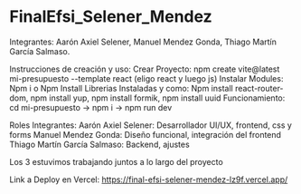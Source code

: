 # FinalEfsi_Selener_Mendez

Integrantes: Aarón Axiel Selener, Manuel Mendez Gonda, Thiago Martín García Salmaso.

Instrucciones de creación y uso:
Crear Proyecto: npm create vite@latest mi-presupuesto --template react (eligo react y luego js)
Instalar Modules: Npm i o Npm Install
Librerias Instaladas y como: Npm install react-router-dom, npm install yup, npm install formik, npm install uuid
Funcionamiento: cd mi-presupuesto -> npm i -> npm run dev

Roles Integrantes:
Aarón Axiel Selener: Desarrollador UI/UX, frontend, css y forms
Manuel Mendez Gonda: Diseño funcional, integración del frontend
Thiago Martín García Salmaso: Backend, ajustes

Los 3 estuvimos trabajando juntos a lo largo del proyecto

Link a Deploy en Vercel: https://final-efsi-selener-mendez-lz9f.vercel.app/


